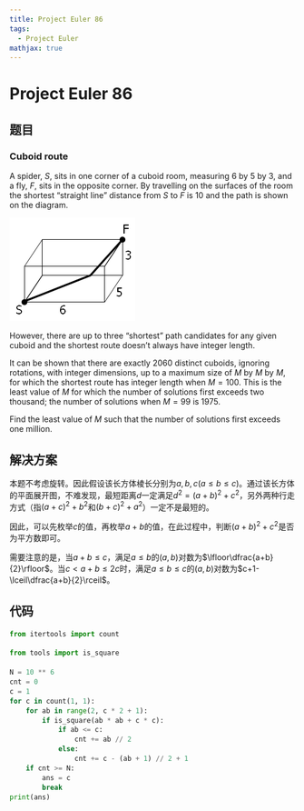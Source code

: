```yaml
---
title: Project Euler 86
tags:
  - Project Euler
mathjax: true
---
```

<escape><!-- more --></escape>

# Project Euler 86

## 题目

### Cuboid route

A spider, $S$, sits in one corner of a cuboid room, measuring $6$ by $5$ by $3$, and a fly, $F$, sits in the opposite corner. By travelling on the surfaces of the room the shortest “straight line” distance from $S$ to $F$ is $10$ and the path is shown on the diagram.

![](../images/p086.png)

However, there are up to three “shortest” path candidates for any given cuboid and the shortest route doesn’t always have integer length.

It can be shown that there are exactly $2060$ distinct cuboids, ignoring rotations, with integer dimensions, up to a maximum size of $M$ by $M$ by $M$, for which the shortest route has integer length when $M = 100$. This is the least value of $M$ for which the number of solutions first exceeds two thousand; the number of solutions when $M = 99$ is $1975$.

Find the least value of $M$ such that the number of solutions first exceeds one million.

## 解决方案

本题不考虑旋转。因此假设该长方体棱长分别为$a,b,c(a\leq b\leq c)$。通过该长方体的平面展开图，不难发现，最短距离$d$一定满足$d^2=(a+b)^2+c^2$，另外两种行走方式（指$(a+c)^2+b^2$和$(b+c)^2+a^2$）一定不是最短的。

因此，可以先枚举$c$的值，再枚举$a+b$的值，在此过程中，判断$(a+b)^2+c^2$是否为平方数即可。

需要注意的是，当$a+b\leq c$，满足$a\leq b$的$(a,b)$对数为$\lfloor\dfrac{a+b}{2}\rfloor$。当$c< a+b\leq 2c$时，满足$a\leq b\leq c$的$(a,b)$对数为$c+1-\lceil\dfrac{a+b}{2}\rceil$。

## 代码

```py
from itertools import count

from tools import is_square

N = 10 ** 6
cnt = 0
c = 1
for c in count(1, 1):
    for ab in range(2, c * 2 + 1):
        if is_square(ab * ab + c * c):
            if ab <= c:
                cnt += ab // 2
            else:
                cnt += c - (ab + 1) // 2 + 1
    if cnt >= N:
        ans = c
        break
print(ans)

```

